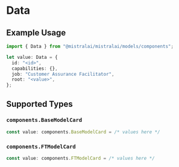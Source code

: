 # Data

## Example Usage

```typescript
import { Data } from "@mistralai/mistralai/models/components";

let value: Data = {
  id: "<id>",
  capabilities: {},
  job: "Customer Assurance Facilitator",
  root: "<value>",
};
```

## Supported Types

### `components.BaseModelCard`

```typescript
const value: components.BaseModelCard = /* values here */
```

### `components.FTModelCard`

```typescript
const value: components.FTModelCard = /* values here */
```

